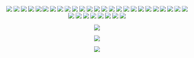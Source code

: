 <p align="center" >
    <img src="https://img.shields.io/badge/-Java-5194f0?style=flat-square&logo=java&logoColor=white"/> <img src="https://img.shields.io/badge/-Maven-5194f0?style=flat-square&logo=apache%20maven&logoColor=white"/> <img src="https://img.shields.io/badge/-Gradle-5194f0?style=flat-square&logo=gradle&logoColor=white"/> <img src="https://img.shields.io/badge/-Android-5194f0?style=flat-square&logo=android&logoColor=white"/> <img src="https://img.shields.io/badge/-Docker-5194f0?style=flat-square&logo=docker&logoColor=white"/> <img src="https://img.shields.io/badge/-JavaScript-5194f0?style=flat-square&logo=javascript&logoColor=white"/> <img src="https://img.shields.io/badge/-Node.js-5194f0?style=flat-square&logo=node.js&logoColor=white"/> <img src="https://img.shields.io/badge/-Vue.js-5194f0?style=flat-square&logo=vue.js&logoColor=white"/> <img src="https://img.shields.io/badge/-Vuetify-5194f0?style=flat-square&logo=vuetify&logoColor=white"/> <img src="https://img.shields.io/badge/-Nuxt.js-5194f0?style=flat-square&logo=nuxt.js&logoColor=white"/> <img src="https://img.shields.io/badge/-Yarn-5194f0?style=flat-square&logo=yarn&logoColor=white"/> <img src="https://img.shields.io/badge/-MongoDB-5194f0?style=flat-square&logo=mongodb&logoColor=white"/> <img src="https://img.shields.io/badge/-NPM-5194f0?style=flat-square&logo=npm&logoColor=white"/> <img src="https://img.shields.io/badge/-HTML5-5194f0?style=flat-square&logo=html5&logoColor=white"/> <img src="https://img.shields.io/badge/-WebPack-5194f0?style=flat-square&logo=webpack&logoColor=white"/> <img src="https://img.shields.io/badge/-Telegram-5194f0?style=flat-square&logo=telegram&logoColor=white"/> <img src="https://img.shields.io/badge/-Linux-5194f0?style=flat-square&logo=linux&logoColor=white"/> <img src="https://img.shields.io/badge/-GitHub-5194f0?style=flat-square&logo=GitHub&logoColor=white"/> <img src="https://img.shields.io/badge/-GitLab-5194f0?style=flat-square&logo=gitlab&logoColor=white"/> <img src="https://img.shields.io/badge/-GitHub%20Actions-5194f0?style=flat-square&logo=github%20actions&logoColor=white"/> <img src="https://img.shields.io/badge/-Git-5194f0?style=flat-square&logo=Git&logoColor=white"/> <img src="https://img.shields.io/badge/-LaTeX-5194f0?style=flat-square&logo=latex&logoColor=white"/> <img src="https://img.shields.io/badge/-Visual%20Studio%20Code-5194f0?style=flat-square&logo=Visual%20Studio%20Code&logoColor=white"/> <img src="https://img.shields.io/badge/-Intellij%20IDEA-5194f0?style=flat-square&logo=intellij%20idea&logoColor=white"/> <img src="https://img.shields.io/badge/-MySQL-5194f0?style=flat-square&logo=mysql&logoColor=white"/> <img src="https://img.shields.io/badge/-SQLite-5194f0?style=flat-square&logo=sqlite&logoColor=white"/> <img src="https://img.shields.io/badge/-Kotlin-5194f0?style=flat-square&logo=kotlin&logoColor=white"/> <img src="https://img.shields.io/badge/-C%23-5194f0?style=flat-square&logo=c%20sharp&logoColor=white"/> <img src="https://img.shields.io/badge/-Apache%20Spark-5194f0?style=flat-square&logo=apache%20spark&logoColor=white"/> <img src="https://img.shields.io/badge/-Arduino-5194f0?style=flat-square&logo=arduino&logoColor=white"/> <img src="https://img.shields.io/badge/-Blender-5194f0?style=flat-square&logo=blender&logoColor=white"/> <img src="https://img.shields.io/badge/-Godot-5194f0?style=flat-square&logo=godot%20engine&logoColor=white"/> <img src="https://img.shields.io/badge/-Unity-5194f0?style=flat-square&logo=unity&logoColor=white"/>
</p>

<p align="center" >
    <img src="https://github-readme-stats.vercel.app/api?username=henkelmax&count_private=true&show_icons=true&include_all_commits=true&bg_color=00000000&text_color=7a7a7a"/>
</p>

<p align="center" >
    <img src="https://github-readme-stats.vercel.app/api/wakatime?username=henkelmax&bg_color=00000000&text_color=7a7a7a"/>
</p>

<p align="center" >
    <img src="https://github-readme-stats.vercel.app/api/top-langs/?username=henkelmax&layout=compact&hide=html&bg_color=00000000&text_color=7a7a7a"/>
</p>
